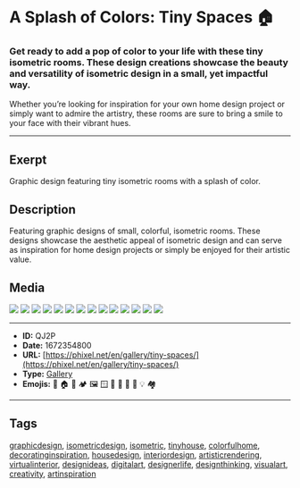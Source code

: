 # A Splash of Colors: Tiny Spaces 🏠
### Get ready to add a pop of color to your life with these tiny isometric rooms. These design creations showcase the beauty and versatility of isometric design in a small, yet impactful way.

Whether you’re looking for inspiration for your own home design project or simply want to admire the artistry, these rooms are sure to bring a smile to your face with their vibrant hues.


------------
## Exerpt
Graphic design featuring tiny isometric rooms with a splash of color.
## Description
Featuring graphic designs of small, colorful, isometric rooms. These designs showcase the aesthetic appeal of isometric design and can serve as inspiration for home design projects or simply be enjoyed for their artistic value.
## Media
<img src="media/tiny-space-dining-room.jpg">
<img src="media/tiny-space-lobby.jpg">
<img src="media/tiny-space-study.jpg">
<img src="media/tiny-space-living-room.jpg">
<img src="media/tiny-space-bathroom.jpg">
<img src="media/tiny-space-hall.jpg">
<img src="media/tiny-space-kitchen.jpg">
<img src="media/tiny-space-laundry.jpg">
<img src="media/tiny-space-kids-bedroom.jpg">
<img src="media/tiny-space-library.jpg">
<img src="media/tiny-space-storage.jpg">
<img src="media/tiny-space-hallway.jpg">
<img src="media/tiny-space-porch.jpg">
<img src="media/tiny-space-bedroom.jpg">

------------
- **ID:** QJ2P
- **Date:** 1672354800
- **URL:** [https://phixel.net/en/gallery/tiny-spaces/](https://phixel.net/en/gallery/tiny-spaces/)
- **Type:** [Gallery](#Gallery)
- **Emojis:** 🎨 🏠 🌈 🏕 🖼 🪟 🚪 🚽 🛀 🚿 💡 🏘

------------
## Tags
[graphicdesign](#graphicdesign), [isometricdesign](#isometricdesign), [isometric](#isometric), [tinyhouse](#tinyhouse), [colorfulhome](#colorfulhome), [decoratinginspiration](#decoratinginspiration), [housedesign](#housedesign), [interiordesign](#interiordesign), [artisticrendering](#artisticrendering), [virtualinterior](#virtualinterior), [designideas](#designideas), [digitalart](#digitalart), [designerlife](#designerlife), [designthinking](#designthinking), [visualart](#visualart), [creativity](#creativity), [artinspiration](#artinspiration)
